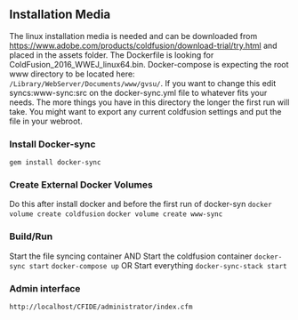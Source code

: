 ## Installation Media
The linux installation media is needed and can be downloaded from https://www.adobe.com/products/coldfusion/download-trial/try.html and placed in the assets folder. The Dockerfile is looking for ColdFusion_2016_WWEJ_linux64.bin. Docker-compose is expecting the root www directory to be located here: `/Library/WebServer/Documents/www/gvsu/`. If you want to change this edit syncs:www-sync:src on the docker-sync.yml file to whatever fits your needs. The more things you have in this directory the longer the first run will take. You might want to export any current coldfusion settings and put the file in your webroot.

### Install Docker-sync
`gem install docker-sync`

### Create External Docker Volumes
Do this after install docker and before the first run of docker-syn
`docker volume create coldfusion`
`docker volume create www-sync`

### Build/Run
Start the file syncing container AND Start the coldfusion container
`docker-sync start` `docker-compose up`
OR
Start everything
`docker-sync-stack start`

### Admin interface
`http://localhost/CFIDE/administrator/index.cfm`